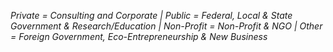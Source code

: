 *Private = Consulting and Corporate | Public = Federal, Local & State Government & Research/Education | Non-Profit = Non-Profit & NGO | Other = Foreign Government, Eco-Entrepreneurship & New Business*